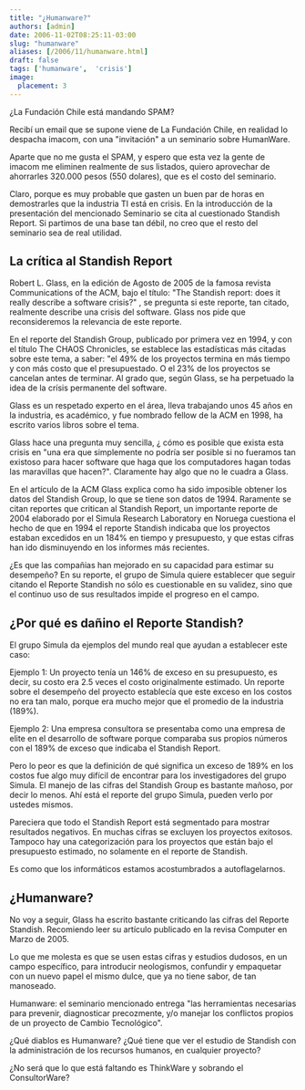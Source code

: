 ```yaml
---
title: "¿Humanware?"
authors: [admin]
date: 2006-11-02T08:25:11-03:00
slug: "humanware"
aliases: [/2006/11/humanware.html]
draft: false
tags: ['humanware',  'crisis']
image:
  placement: 3
---
```


¿La Fundación Chile está mandando SPAM?

Recibí un email que se supone viene de La Fundación Chile, en realidad lo despacha imacom, con una "invitación" a un seminario sobre HumanWare.

Aparte que no me gusta el SPAM, y espero que esta vez la gente de imacom me eliminen realmente de sus listados, quiero aprovechar de ahorrarles 320.000 pesos (550 dolares), que es el costo del seminario.

Claro, porque es muy probable que gasten un buen par de horas en demostrarles que la industria TI está en crisis. En la introducción de la presentación del mencionado Seminario se cita al cuestionado Standish Report. Si partimos de una base tan débil, no creo que el resto del seminario sea de real utilidad.

## La crítica al Standish Report

Robert L. Glass, en la edición de Agosto de 2005 de la famosa revista Communications of the ACM, bajo el título: "The Standish report: does it really describe a software crisis?" , se pregunta si este reporte, tan citado, realmente describe una crisis del software. Glass nos pide que reconsideremos la relevancia de este reporte.

En el reporte del Standish Group, publicado por primera vez en 1994, y con el título The CHAOS Chronicles, se establece las estadísticas más citadas sobre este tema, a saber: "el 49% de los proyectos termina en más tiempo y con más costo que el presupuestado. O el 23% de los proyectos se cancelan antes de terminar. Al grado que, según Glass, se ha perpetuado la idea de la crísis permanente del software.

Glass es un respetado experto en el área, lleva trabajando unos 45 años en la industria, es académico, y fue nombrado fellow de la ACM en 1998, ha escrito varios libros sobre el tema.

Glass hace una pregunta muy sencilla, ¿ cómo es posible que exista esta crisis en "una era que simplemente no podría ser posible si no fueramos tan existoso para hacer software que haga que los computadores hagan todas las maravillas que hacen?". Claramente hay algo que no le cuadra a Glass.

En el artículo de la ACM Glass explica como ha sido imposible obtener los datos del Standish Group, lo que se tiene son datos de 1994. Raramente se citan reportes que critican al Standish Report, un importante reporte de 2004 elaborado por el Simula Research Laboratory en Noruega cuestiona el hecho de que en 1994 el reporte Standish indicaba que los proyectos estaban excedidos en un 184% en tiempo y presupuesto, y que estas cifras han ido disminuyendo en los informes más recientes.

¿Es que las compañias han mejorado en su capacidad para estimar su desempeño? En su reporte, el grupo de Simula quiere establecer que seguir citando el Reporte Standish no sólo es cuestionable en su validez, sino que el continuo uso de sus resultados impide el progreso en el campo.

## ¿Por qué es dañino el Reporte Standish?

El grupo Simula da ejemplos del mundo real que ayudan a establecer este caso:

Ejemplo 1: Un proyecto tenía un 146% de exceso en su presupuesto, es decir, su costo era 2.5 veces el costo originalmente estimado. Un reporte sobre el desempeño del proyecto establecía que este exceso en los costos no era tan malo, porque era mucho mejor que el promedio de la industria (189%).

Ejemplo 2: Una empresa consultora se presentaba como una empresa de elite en el desarrollo de software porque comparaba sus propios números con el 189% de exceso que indicaba el Standish Report.

Pero lo peor es que la definición de qué significa un exceso de 189% en los costos fue algo muy difícil de encontrar para los investigadores del grupo Simula. El manejo de las cifras del Standish Group es bastante mañoso, por decir lo menos. Ahí está el reporte del grupo Simula, pueden verlo por ustedes mismos.

Pareciera que todo el Standish Report está segmentado para mostrar resultados negativos. En muchas cifras se excluyen los proyectos exitosos. Tampoco hay una categorización para los proyectos que están bajo el presupuesto estimado, no solamente en el reporte de Standish.

Es como que los informáticos estamos acostumbrados a autoflagelarnos.

## ¿Humanware?

No voy a seguir, Glass ha escrito bastante criticando las cifras del Reporte Standish. Recomiendo leer su artículo publicado en la revisa Computer en Marzo de 2005.

Lo que me molesta es que se usen estas cifras y estudios dudosos, en un campo específico, para introducir neologismos, confundir y empaquetar con un nuevo papel el mismo dulce, que ya no tiene sabor, de tan manoseado.

Humanware: el seminario mencionado entrega "las herramientas necesarias para prevenir, diagnosticar precozmente, y/o manejar los conflictos propios de un proyecto de Cambio Tecnológico".

¿Qué diablos es Humanware? ¿Qué tiene que ver el estudio de Standish con la administración de los recursos humanos, en cualquier proyecto?

¿No será que lo que está faltando es ThinkWare y sobrando el ConsultorWare?